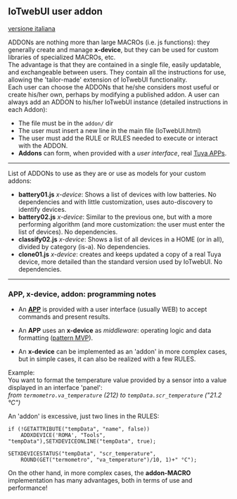 ## IoTwebUI user addon
[versione italiana](https://github.com/msillano/IoTwebUI/blob/main/addon/LEGGIMI.md)

ADDONs are nothing more than large MACROs (i.e. js functions): they generally create and manage **x-device**, but they can be used for custom libraries of specialized MACROs, etc. <br>
The advantage is that they are contained in a single file, easily updatable, and exchangeable between users. They contain all the instructions for use, allowing the 'tailor-made' extension of IoTwebUI functionality. <br>
Each user can choose the ADDONs that he/she considers most useful or create his/her own, perhaps by modifying a published addon.
A user can always add an ADDON to his/her IoTwebUI instance (detailed instructions in each Addon):<br>
- The file must be in the `addon/` dir
- The user must insert a new line in the main file (IoTwebUI.html)
- The user must add the RULE or RULES needed to execute or interact with the ADDON.
- **Addons** can form, when provided with a _user interface_, real [Tuya APPs](https://github.com/msillano/IoTwebUI/tree/main/APP).

<hr>

List of ADDONs to use as they are or use as models for your custom addons:
* **battery01.js** _x-device_: Shows a list of devices with low batteries. No dependencies and
with little customization, uses auto-discovery to identify devices.
* **battery02.js** _x-device_: Similar to the previous one, but with a more performing algorithm (and more customization: the user must enter the list of devices). No dependencies.
* **classify02.js** _x-device_: Shows a list of all devices in a HOME (or in all), divided by category (is-a). No dependencies.
* **clone01.js** _x-device_: creates and keeps updated a copy of a real Tuya device, more detailed than the standard version used by IoTwebUI. No dependencies.

<hr>

### APP, x-device, addon: programming notes
* An [**APP**](https://github.com/msillano/IoTwebUI/tree/main/APP) is provided with a user interface (usually WEB) to accept commands and present results.
* An **APP** uses an **x-device** as _middleware_: operating logic and data formatting ([pattern MVP](https://github.com/msillano/IoTwebUI/blob/main/html/clima01-leggimi.md#pattern-mvp)).

* An **x-device** can be implemented as an 'addon' in more complex cases, but in simple cases, it can also be realized with a few RULES.

Example:<br>
You want to format the temperature value provided by a sensor into a value displayed in an interface 'panel':<br>
_from `termometro.va_temperature` (212) to `tempData.scr_temperature` ("21.2 °C")_

An 'addon' is excessive, just two lines in the RULES:
```
if (!GETATTRIBUTE("tempData", "name", false))
    ADDXDEVICE('ROMA', "Tools", "tempData"),SETXDEVICEONLINE("tempData", true);

SETXDEVICESTATUS("tempData", "scr_temperature",
    ROUND(GET("termometro", "va_temperature")/10, 1)+" °C");
```
On the other hand, in more complex cases, the **addon-MACRO** implementation has many advantages, both in terms of use and performance!


